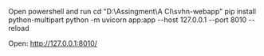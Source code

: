 Open powershell and run 
cd "D:\Assingment\A CI\svhn-webapp"
pip install python-multipart
python -m uvicorn app:app --host 127.0.0.1 --port 8010 --reload

Open: http://127.0.0.1:8010/
